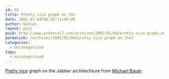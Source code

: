 ```yaml
---
id: 65
title: Pretty nice graph on the
date: 2002-01-04T08:20:11+00:00
author: Niklas
layout: post
guid: http://www.protocol7.com/archives/2002/01/04/pretty-nice-graph-on-the/
permalink: /archives/2002/01/04/pretty_nice_graph_on_the/
categories:
  - Uncategorized
tags:
  - Uncategorized
---
```

<div class='microid-b02a10e818d9b9314f896a27ba706a78a5e90f14'>
  <p>
    <a href="http://www.michaelbauer.com/models.html">Pretty nice</a> graph on the Jabber architechture from <a href="http://www.michaelbauer.com">Michael Bauer</a>
  </p>
</div>